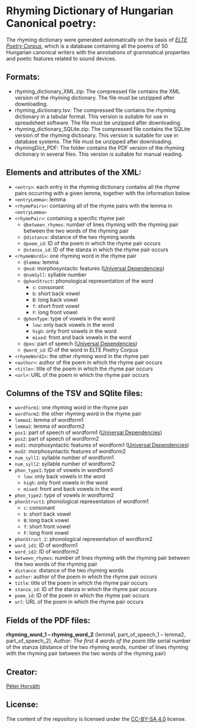 # Rhyming Dictionary of Hungarian Canonical poetry:

The rhyming dictionary were generated automatically on the basis of [_ELTE Poetry Corpus_](https://github.com/ELTE-DH/poetry-corpus), which is a database containing all the poems of 50 Hungarian canonical writers with the annotations of grammatical properties and poetic features related to sound devices.

## Formats:

- rhyming\_dictionary\_XML.zip: The compressed file contains the XML version of the rhyming dictionary. The file must be unzipped after downloading.
- rhyming_dictionary.tsv: The compressed file contains the rhyming dictionary in a tabular format. This version is suitable for use in spreadsheet software. The file must be unzipped after downloading.
- rhyming\_dictionary\_SQLite.zip: The compressed file contains the SQLite version of the rhyming dictionary. This version is suitable for use in database systems. The file must be unzipped after downloading.
- rhymingDict_PDF: The folder contains the PDF version of the rhyming dictionary in several files. This version is suitable for manual reading.

## Elements and attributes of the XML:

- `<entry>`: each entry in the rhyming dictionary contains all the rhyme pairs occurring with a given lemma, together with the information below
- `<entryLemma>`: lemma
- `<rhymePairs>`: containing all of the rhyme pairs with the lemma in `<entryLemma>`
- `<rhymePair>`: containing a specific rhyme pair
   - `@between_rhymes`: number of lines rhyming with the rhyming pair between the two words of the rhyming pair
   - `@distance`: distance of the two rhyming words
   - `@poem_id`: ID of the poem in which the rhyme pair occurs 
   - `@stanza_id`: ID of the stanza in which the rhyme pair occurs 
- `<rhymeWord1>`: one rhyming word in the rhyme pair
   - `@lemma`: lemma
   - `@msd`: morphosyntactic features ([Universal Dependencies](https://universaldependencies.org/))
   - `@numSyll`: syllable number
   - `@phonStruct`: phonological representation of the word
        - `c`: consonant
        - `b`: short back vowel
        - `B`: long back vowel
        - `f`: short front vowel
        - `F`: long front vowel
   - `@phonType`: type of vowels in the word
        - `low`: only back vowels in the word
        - `high`: only front vowels in the word
        - `mixed`: front and back vowels in the word
   - `@pos`: part of speech ([Universal Dependencies](https://universaldependencies.org/))
   - `@word_id`: ID of the word in ELTE Poetry Corpus
- `<rhymeWord2>`: the other rhyming word in the rhyme pair
- `<author>`: author of the poem in which the rhyme pair occurs
- `<title>`: title of the poem in which the rhyme pair occurs 
- `<url>`: URL of the poem in which the rhyme pair occurs

## Columns of the TSV and SQlite files:

- `wordform1`: one rhyming word in the rhyme pair
- `wordform2`: the other rhyming word in the rhyme pair
- `lemma1`: lemma of wordform1
- `lemma2`: lemma of wordform2
- `pos1`: part of speech of wordform1 ([Universal Dependencies](https://universaldependencies.org/))
- `pos2`: part of speech of wordform2
- `msd1`: morphosyntactic features of wordform1 ([Universal Dependencies](https://universaldependencies.org/))
- `msd2`: morphosyntactic features of wordform2
- `num_syll1`: syllable number of wordform1
- `num_syll2`: syllable number of wordform2
- `phon_type1`: type of vowels in wordform1
   - `low`: only back vowels in the word
   - `high`: only front vowels in the word
   - `mixed`: front and back vowels in the word
- `phon_type2`: type of vowels in wordform2
- `phonStruct1`: phonological representation of wordform1
   - `c`: consonant
   - `b`: short back vowel
   - `B`: long back vowel
   - `f`: short front vowel
   - `F`: long front vowel
- `phonStruct_2`: phonological representation of wordform2
- `word_id1`: ID of wordform1
- `word_id2`: ID of wordform2
- `between_rhymes`: number of lines rhyming with the rhyming pair between the two words of the rhyming pair
- `distance`: distance of the two rhyming words 
- `author`: author of the poem in which the rhyme pair occurs
- `title`: title of the poem in which the rhyme pair occurs 
- `stanza_id`: ID of the stanza in which the rhyme pair occurs 
- `poem_id`: ID of the poem in which the rhyme pair occurs 
- `url`: URL of the poem in which the rhyme pair occurs

## Fields of the PDF files:

__rhyming\_word\_1 – rhyming\_word\_2__ (lemma1, part\_of\_speech\_1 – lemma2, part\_of_speech\_2), Author: _The first 4 words of the poem title_ serial number of the stanza (distance of the two rhyming words, number of lines rhyming with the rhyming pair between the two words of the rhyming pair)

## Creator:

[Péter Horváth](https://github.com/horvathpeti99)

## License:

The content of the repository is licensed under the [CC-BY-SA 4.0](https://creativecommons.org/licenses/by-sa/4.0/) license.



